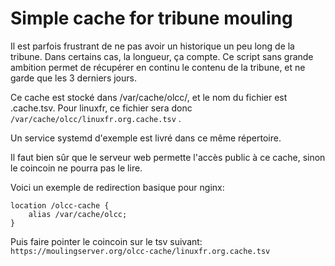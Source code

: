 Simple cache for tribune mouling
================================

Il est parfois frustrant de ne pas avoir un historique un peu long de la tribune. Dans certains cas, la longueur, ça compte.
Ce script sans grande ambition permet de récupérer en continu le contenu de la tribune, et ne garde que les 3 derniers jours.

Ce cache est stocké dans /var/cache/olcc/, et le nom du fichier est <domain>.cache.tsv. Pour linuxfr, ce fichier sera donc `/var/cache/olcc/linuxfr.org.cache.tsv` .

Un service systemd d'exemple est livré dans ce même répertoire.

Il faut bien sûr que le serveur web permette l'accès public à ce cache, sinon le coincoin ne pourra pas le lire.

Voici un exemple de redirection basique pour nginx:

```
location /olcc-cache {
    alias /var/cache/olcc;
}
```

Puis faire pointer le coincoin sur le tsv suivant: `https://moulingserver.org/olcc-cache/linuxfr.org.cache.tsv`


